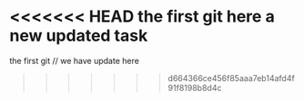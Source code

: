 <<<<<<< HEAD
the first git
here a new updated task 
=======
the first git //
we have update here 
>>>>>>> d664366ce456f85aaa7eb14afd4f91f8198b8d4c
